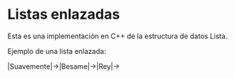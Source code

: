 # Listas enlazadas

Esta es una implementación en C++ de la estructura de datos Lista.

Ejemplo de una lista enlazada:

|Suavemente|->|Besame|->|Rey|->
